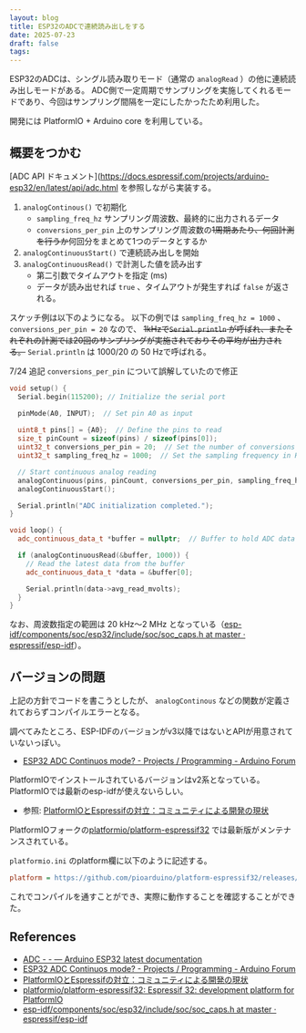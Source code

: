 ```yaml
---
layout: blog
title: ESP32のADCで連続読み出しをする
date: 2025-07-23
draft: false
tags:
---
```

ESP32のADCは、シングル読み取りモード（通常の `analogRead` ）の他に連続読み出しモードがある。
ADC側で一定周期でサンプリングを実施してくれるモードであり、今回はサンプリング間隔を一定にしたかったため利用した。

開発には PlatformIO + Arduino core を利用している。

## 概要をつかむ

[ADC API ドキュメント](https://docs.espressif.com/projects/arduino-esp32/en/latest/api/adc.html を参照しながら実装する。

1. `analogContinous()` で初期化
	- `sampling_freq_hz` サンプリング周波数、最終的に出力されるデータ
	- `conversions_per_pin` 上のサンプリング周波数の~~1周期あたり、何回計測を行うか~~何回分をまとめて1つのデータとするか
2. `analogContinuousStart()` で連続読み出しを開始
3. `analogContinuousRead()` で計測した値を読み出す
	- 第二引数でタイムアウトを指定 (ms)
	- データが読み出せれば `true` 、タイムアウトが発生すれば `false` が返される。


スケッチ例は以下のようになる。
 以下の例では `sampling_freq_hz = 1000` 、  `conversions_per_pin = 20` なので、 ~~1kHzで`Serial.println` が呼ばれ、またそれぞれの計測では20回のサンプリングが実施されておりその平均が出力される。~~ `Serial.println` は 1000/20 の 50 Hzで呼ばれる。

7/24 追記 `conversions_per_pin` について誤解していたので修正

```cpp
void setup() {
  Serial.begin(115200); // Initialize the serial port

  pinMode(A0, INPUT);  // Set pin A0 as input
  
  uint8_t pins[] = {A0};  // Define the pins to read
  size_t pinCount = sizeof(pins) / sizeof(pins[0]);
  uint32_t conversions_per_pin = 20;  // Set the number of conversions per pin
  uint32_t sampling_freq_hz = 1000;  // Set the sampling frequency in Hz

  // Start continuous analog reading
  analogContinuous(pins, pinCount, conversions_per_pin, sampling_freq_hz, NULL);
  analogContinuousStart();

  Serial.println("ADC initialization completed.");
}

void loop() {
  adc_continuous_data_t *buffer = nullptr;  // Buffer to hold ADC data

  if (analogContinuousRead(&buffer, 1000)) {
    // Read the latest data from the buffer
    adc_continuous_data_t *data = &buffer[0];

    Serial.println(data->avg_read_mvolts);
  }
}
```

なお、周波数指定の範囲は 20 kHz～2 MHz となっている（[esp\-idf/components/soc/esp32/include/soc/soc\_caps\.h at master · espressif/esp\-idf](https://github.com/espressif/esp-idf/blob/master/components/soc/esp32/include/soc/soc_caps.h#L138-L139)）。

## バージョンの問題

上記の方針でコードを書こうとしたが、 `analogContinous` などの関数が定義されておらずコンパイルエラーとなる。

調べてみたところ、ESP-IDFのバージョンがv3以降ではないとAPIが用意されていないっぽい。
- [ESP32 ADC Continuos mode? \- Projects / Programming \- Arduino Forum](https://forum.arduino.cc/t/esp32-adc-continuos-mode/1212920/3)

PlatformIOでインストールされているバージョンはv2系となっている。
PlatformIOでは最新のesp-idfが使えないらしい。
- 参照: [PlatformIOとEspressifの対立：コミュニティによる開発の現状](https://zenn.dev/kyjb/articles/6950231b231643)


PlatformIOフォークの[platformio/platform\-espressif32](https://github.com/platformio/platform-espressif32) では最新版がメンテナンスされている。

`platformio.ini` のplatform欄に以下のように記述する。

```ini
platform = https://github.com/pioarduino/platform-espressif32/releases/download/stable/platform-espressif32.zip
```

これでコンパイルを通すことができ、実際に動作することを確認することができた。

## References

- [ADC \- \- — Arduino ESP32 latest documentation](https://docs.espressif.com/projects/arduino-esp32/en/latest/api/adc.html)
- [ESP32 ADC Continuos mode? \- Projects / Programming \- Arduino Forum](https://forum.arduino.cc/t/esp32-adc-continuos-mode/1212920/3)
- [PlatformIOとEspressifの対立：コミュニティによる開発の現状](https://zenn.dev/kyjb/articles/6950231b231643)
- [platformio/platform\-espressif32: Espressif 32: development platform for PlatformIO](https://github.com/platformio/platform-espressif32)
- [esp\-idf/components/soc/esp32/include/soc/soc\_caps\.h at master · espressif/esp\-idf](https://github.com/espressif/esp-idf/blob/master/components/soc/esp32/include/soc/soc_caps.h#L138-L139)
